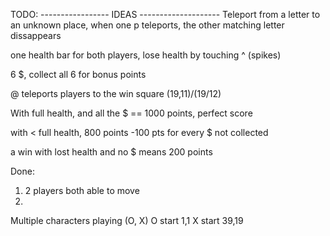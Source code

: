 TODO:
----------------- IDEAS --------------------
Teleport from a letter to an unknown place, when one p teleports, the other matching letter dissappears

one health bar for both players, lose health by touching ^ (spikes)

6 $, collect all 6 for bonus points

@ teleports players to the win square (19,11)/(19/12)

With full health, and all the $ == 1000 points, perfect score

with < full health, 800 points
-100 pts for every $ not collected


 a win with lost health and no $ means 200 points

Done:
1. 2 players both able to move
2. 




Multiple characters playing (O, X)
O start 1,1
X start 39,19
